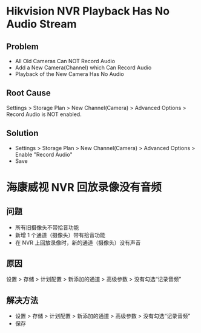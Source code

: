 # Hikvision NVR Playback Has No Audio Stream

## Problem
* All Old Cameras Can NOT Record Audio
* Add a New Camera(Channel) which Can Record Audio
* Playback of the New Camera Has No Audio

## Root Cause
Settings > Storage Plan > New Channel(Camera) > Advanced Options > Record Audio is NOT enabled.

## Solution
* Settings > Storage Plan > New Channel(Camera) > Advanced Options > Enable "Record Audio"
* Save

# 海康威视 NVR 回放录像没有音频

## 问题
* 所有旧摄像头不带拾音功能
* 新增 1 个通道（摄像头）带有拾音功能
* 在 NVR 上回放录像时，新的通道（摄像头）没有声音

## 原因
设置 > 存储 > 计划配置 > 新添加的通道 > 高级参数 > 没有勾选“记录音频”

## 解决方法
* 设置 > 存储 > 计划配置 > 新添加的通道 > 高级参数 > 没有勾选“记录音频”
* 保存
